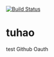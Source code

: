 [![Build Status](https://travis-ci.org/cthiebaud/tuhao.svg?branch=develop)](https://travis-ci.org/cthiebaud/tuhao)

# tuhao
test Github Oauth 
